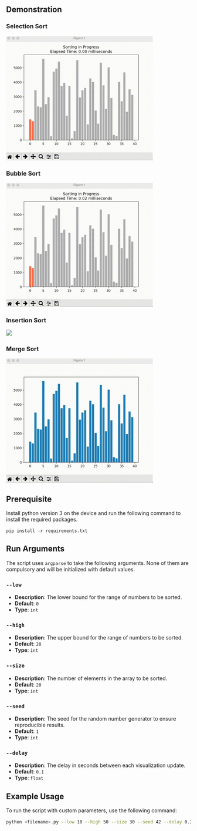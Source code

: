 ## Demonstration

### Selection Sort
<img src="https://github.com/aditya-me13/Algo-Visualisation-Toolkit/blob/main/Sorting_Algorithms/Gifs/Selection.gif" width="400">

### Bubble Sort
<img src="https://github.com/aditya-me13/Algo-Visualisation-Toolkit/blob/main/Sorting_Algorithms/Gifs/Bubble.gif" width="400">

### Insertion Sort
<img src="https://github.com/aditya-me13/Algo-Visualisation-Toolkit/blob/main/Sorting_Algorithms/Gifs/Insertion.gif" width="400">

### Merge Sort
<img src="https://github.com/aditya-me13/Algo-Visualisation-Toolkit/blob/main/Sorting_Algorithms/Gifs/Merge.gif" width="400">


## Prerequisite

Install python version 3 on the device and run the following command to install the required packages.
```
pip install -r requirements.txt
```

## Run Arguments

The script uses `argparse` to take the following arguments. None of them are compulsory and will be initialized with default values.

### `--low`

- **Description**: The lower bound for the range of numbers to be sorted.
- **Default**: `0`
- **Type**: `int`

### `--high`

- **Description**: The upper bound for the range of numbers to be sorted.
- **Default**: `20`
- **Type**: `int`

### `--size`

- **Description**: The number of elements in the array to be sorted.
- **Default**: `20`
- **Type**: `int`

### `--seed`

- **Description**: The seed for the random number generator to ensure reproducible results.
- **Default**: `1`
- **Type**: `int`

### `--delay`

- **Description**: The delay in seconds between each visualization update.
- **Default**: `0.1`
- **Type**: `float`

## Example Usage

To run the script with custom parameters, use the following command:

```bash
python <filename>.py --low 10 --high 50 --size 30 --seed 42 --delay 0.2
```
